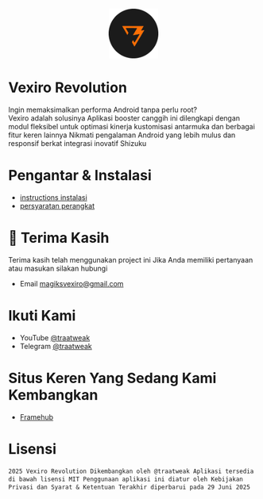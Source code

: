 <p align="center">
  <img src="icon/icon.png" alt="Vexiro Logo" width="100" />
</p>


# Vexiro Revolution

Ingin memaksimalkan performa Android tanpa perlu root?  
Vexiro adalah solusinya Aplikasi booster canggih ini 
dilengkapi dengan modul fleksibel untuk optimasi kinerja
kustomisasi antarmuka dan berbagai fitur keren lainnya 
Nikmati pengalaman Android yang lebih mulus dan responsif 
berkat integrasi inovatif Shizuku




# Pengantar & Instalasi
- [instructions instalasi](https://instructionsvexiro.pages.dev/web-root/index.html)
- [persyaratan perangkat](https://instructionsvexiro.pages.dev/web-root/persyaratan.html)



# 🙏 Terima Kasih

Terima kasih telah menggunakan project ini
Jika Anda memiliki pertanyaan atau masukan silakan hubungi

- Email magiksvexiro@gmail.com

# Ikuti Kami
- YouTube [@traatweak](https://www.youtube.com/@traaweak)
- Telegram [@traatweak](https://t.me/traatweak)

# Situs Keren Yang Sedang Kami Kembangkan
- [Framehub](https://framehub.pages.dev/)

# Lisensi
```
2025 Vexiro Revolution Dikembangkan oleh @traatweak Aplikasi tersedia di bawah lisensi MIT Penggunaan aplikasi ini diatur oleh Kebijakan Privasi dan Syarat & Ketentuan Terakhir diperbarui pada 29 Juni 2025
```
